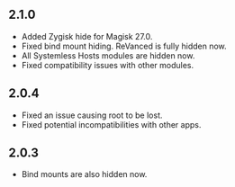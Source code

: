## 2.1.0
+ Added Zygisk hide for Magisk 27.0.
+ Fixed bind mount hiding. ReVanced is fully hidden now.
+ All Systemless Hosts modules are hidden now.
+ Fixed compatibility issues with other modules.

## 2.0.4
+ Fixed an issue causing root to be lost.
+ Fixed potential incompatibilities with other apps.

## 2.0.3
+ Bind mounts are also hidden now.
